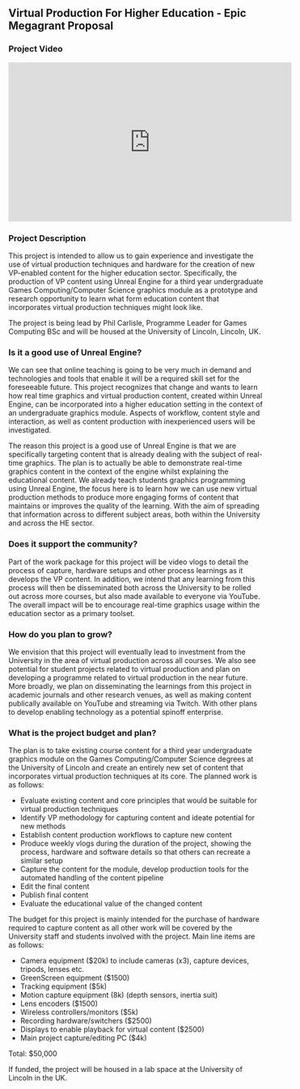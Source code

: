 ## Virtual Production For Higher Education - Epic Megagrant Proposal

### Project Video
<center><iframe width="560" height="315" src="https://www.youtube.com/embed/g4QeMZ8aT-s" frameborder="0" allow="accelerometer; autoplay; encrypted-media; gyroscope; picture-in-picture" allowfullscreen></iframe></center>

### Project Description
This project is intended to allow us to gain experience and investigate the use of virtual production techniques and hardware for the creation of new VP-enabled content for the higher education sector. Specifically, the production of VP content using Unreal Engine for a third year undergraduate Games Computing/Computer Science graphics module as a prototype and research opportunity to learn what form education content that incorporates virtual production techniques might look like.

The project is being lead by Phil Carlisle, Programme Leader for Games Computing BSc and will be housed at the University of Lincoln, Lincoln, UK. 

### Is it a good use of Unreal Engine?
We can see that online teaching is going to be very much in demand and technologies and tools that enable it will be a required skill set for the foreseeable future. This project recognizes that change and wants to learn how real time graphics and virtual production content, created within Unreal Engine, can be incorporated into a higher education setting in the context of an undergraduate graphics module. Aspects of workflow, content style and interaction, as well as content production with inexperienced users will be investigated.

The reason this project is a good use of Unreal Engine is that we are specifically targeting content that is already dealing with the subject of real-time graphics. The plan is to actually be able to demonstrate real-time graphics content in the context of the engine whilst explaining the educational content. We already teach students graphics programming using Unreal Engine, the focus here is to learn how we can use new virtual production methods to produce more engaging forms of content that maintains or improves the quality of the learning. With the aim of spreading that information across to different subject areas, both within the University and across the HE sector.

### Does it support the community?
Part of the work package for this project will be video vlogs to detail the process of capture, hardware setups and other process learnings as it develops the VP content. In addition, we intend that any learning from this process will then be disseminated both across the University to be rolled out across more courses, but also made available to everyone via YouTube. The overall impact will be to encourage real-time graphics usage within the education sector as a primary toolset.

### How do you plan to grow? 
We envision that this project will eventually lead to investment from the University in the area of virtual production across all courses. We also see potential for student projects related to virtual production and plan on developing a programme related to virtual production in the near future. More broadly, we plan on disseminating the learnings from this project in academic journals and other research venues, as well as making content publically available on YouTube and streaming via Twitch. With other plans to develop enabling technology as a potential spinoff enterprise.

### What is the project budget and plan?
The plan is to take existing course content for a third year undergraduate graphics module on the Games Computing/Computer Science degrees at the University of Lincoln and create an entirely new set of content that incorporates virtual production techniques at its core. The planned work is as follows:

- Evaluate existing content and core principles that would be suitable for virtual production techniques
- Identify VP methodology for capturing content and ideate potential for new methods
- Establish content production workflows to capture new content
- Produce weekly vlogs during the duration of the project, showing the process, hardware and software details so that others can recreate a similar setup
- Capture the content for the module, develop production tools for the automated handling of the content pipeline
- Edit the final content
- Publish final content
- Evaluate the educational value of the changed content

The budget for this project is mainly intended for the purchase of hardware required to capture content as all other work will be covered by the University staff and students involved with the project. Main line items are as follows:

- Camera equipment ($20k) to include cameras (x3), capture devices, tripods, lenses etc.
- GreenScreen equipment ($1500)
- Tracking equipment ($5k)
- Motion capture equipment (8k) (depth sensors, inertia suit)
- Lens encoders ($1500)
- Wireless controllers/monitors ($5k)
- Recording hardware/switchers ($2500)
- Displays to enable playback for virtual content ($2500)
- Main project capture/editing PC ($4k)

Total: $50,000

If funded, the project will be housed in a lab space at the University of Lincoln in the UK.
